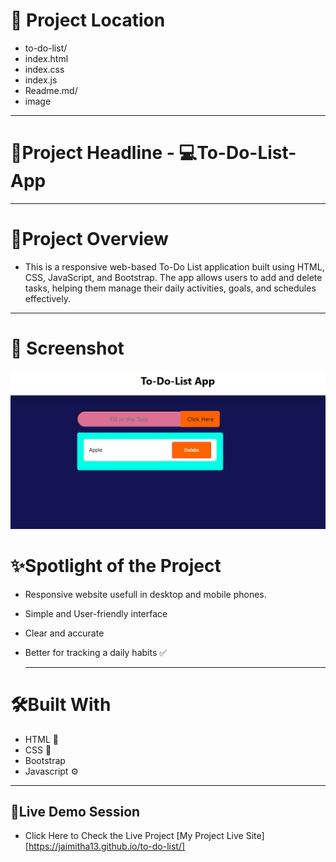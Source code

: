 # 📁 Project Location
- to-do-list/
- index.html
- index.css
- index.js
- Readme.md/
- image
---
 # 📌Project Headline - 💻To-Do-List-App
---
 #  📖Project Overview 
- This is a responsive web-based To-Do List application built using HTML, CSS, JavaScript, and Bootstrap. The app allows users to add and delete tasks, helping them manage their daily activities, goals, and schedules effectively.
---

# 📸 Screenshot
![image alt](https://github.com/Jaimitha13/to-do-list/blob/f5399c4fb085b76900bfbb6ae92d434429740f33/Screenshot%202025-05-26%20103831.png)

 # ✨Spotlight of the Project
  - Responsive website usefull in desktop and mobile phones.
  - Simple and User-friendly interface
  - Clear and accurate
  - Better for tracking a daily habits ✅

    ---
 # 🛠️Built With
  - HTML 🎨
  - CSS  🎨
  - Bootstrap
  - Javascript ⚙️

  ---

  ## 🚀Live Demo Session
  - Click Here to Check the Live Project [My Project Live Site] [https://jaimitha13.github.io/to-do-list/]
  


 
    
